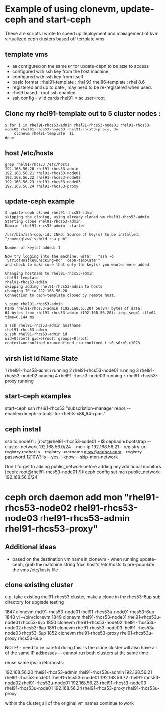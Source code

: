 # Example of using clonevm, update-ceph and start-ceph

These are scripts I wrote to speed up deployment and management of kvm
virtualized ceph clusters based off template vms

## template vms
- all configured on the same IP for update-ceph to be able to access
- configured with ssh key from the host machine
- configured with ssh key from itself
- basic format :   rhel91-template  : rhel 9.1
                   rhel86-template  : rhel 8.6
- registered and up to date , may need to be re-registered when used.
- rhel9 based - root ssh enabled
- ssh config - wild cards rhel91-* so user=root

## Clone my rhel91-template out to 5 cluster nodes :
```
$ for i in rhel91-rhcs53-admin rhel91-rhcs53-node01 rhel91-rhcs53-node02 rhel91-rhcs53-node03 rhel91-rhcs53-proxy; do
    clonevm rhel91-template  $i
done
```

## host /etc/hosts
```
grep rhel91-rhcs53 /etc/hosts
192.168.56.20 rhel91-rhcs53-admin
192.168.56.21 rhel91-rhcs53-node01
192.168.56.22 rhel91-rhcs53-node02
192.168.56.23 rhel91-rhcs53-node03
192.168.56.24 rhel91-rhcs53-proxy
```

## update-ceph example
```
$ update-ceph cloned rhel91-rhcs53-admin
skipping the cloning, using already cloned vm rhel91-rhcs53-admin
Starting clone rhel91-rhcs53-admin
Domain 'rhel91-rhcs53-admin' started

/usr/bin/ssh-copy-id: INFO: Source of key(s) to be installed: "/home/glaw/.ssh/id_rsa.pub"

Number of key(s) added: 1

Now try logging into the machine, with:   "ssh -o 'StrictHostKeyChecking=no' 'ceph-template'"
and check to make sure that only the key(s) you wanted were added.

Changing hostname to rhel91-rhcs53-admin
rhel91-template
rhel91-rhcs53-admin
skipping adding rhel91-rhcs53-admin to hosts
changing IP to 192.168.56.20
Connection to ceph-template closed by remote host.

$ ping rhel91-rhcs53-admin
PING rhel91-rhcs53-admin (192.168.56.20) 56(84) bytes of data.
64 bytes from rhel91-rhcs53-admin (192.168.56.20): icmp_seq=1 ttl=64 time=0.144 ms

$ ssh rhel91-rhcs53-admin hostname
rhel91-rhcs53-admin
$ ssh rhel91-rhcs53-admin id
uid=0(root) gid=0(root) groups=0(root) context=unconfined_u:unconfined_r:unconfined_t:s0-s0:c0.c1023
```


 virsh list
 Id   Name                   State
--------------------------------------
 1    rhel91-rhcs53-admin    running
 2    rhel91-rhcs53-node01   running
 3    rhel91-rhcs53-node02   running
 4    rhel91-rhcs53-node03   running
 5    rhel91-rhcs53-proxy    running

## start-ceph examples

 start-ceph ssh rhel91-rhcs53 "subscription-manager repos --enable=rhceph-5-tools-for-rhel-8-x86_64-rpms"

## ceph install
ssh to node01 :
[root@rhel91-rhcs53-node01 ~]$ cephadm bootstrap --cluster-network 192.168.56.0/24 --mon-ip 192.168.56.21 --registry-url registry.redhat.io --registry-username glaw@redhat.com --registry-password 1210W\!llis --yes-i-know --skip-mon-network

Don't forget to adding public_network before adding any additional monitors
[ceph: root@rhel91-rhcs53-node01 /]# ceph config set mon public_network 192.168.56.0/24
# ceph orch daemon add mon "rhel91-rhcs53-node02 rhel91-rhcs53-node03 rhel91-rhcs53-admin rhel91-rhcs53-proxy"

## Additional ideas
- based on the destination vm name in clonevm - when running update-ceph, grab the matchine string from host's /etc/hosts to pre-populate the vms /etc/hosts file

## clone existing cluster
e.g. take existing rhel91-rhcs53 cluster, make a clone in the rhcs53-6up sub
directory for upgrade testing

1847  clonevm rhel91-rhcs53-node01 rhel91-rhcs53u-node01 rhcs53-6up
 1848  vi ~/bin/clonevm
 1849  clonevm rhel91-rhcs53-node01 rhel91-rhcs53u-node01 rhcs53-6up
 1850  clonevm rhel91-rhcs53-node02 rhel91-rhcs53u-node02 rhcs53-6up
 1851  clonevm rhel91-rhcs53-node03 rhel91-rhcs53u-node03 rhcs53-6up
 1852  clonevm rhel91-rhcs53-proxy rhel91-rhcs53u-proxy rhcs53-6up

NOTE! - need to be careful doing this as the clone cluster will also have all
of the same IP addresses -- cannot run both clusters at the same time

reuse same ips in /etc/hosts:

192.168.56.20 rhel91-rhcs53-admin  rhel91-rhcs53u-admin
192.168.56.21 rhel91-rhcs53-node01 rhel91-rhcs53u-node01
192.168.56.22 rhel91-rhcs53-node02 rhel91-rhcs53u-node01
192.168.56.23 rhel91-rhcs53-node03 rhel91-rhcs53u-node01
192.168.56.24 rhel91-rhcs53-proxy rhel91-rhcs53u-proxy

 within the cluster, all of the original vm names continue to work

